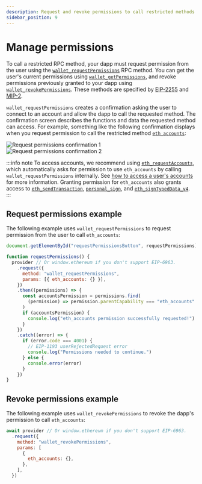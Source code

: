 ```yaml
---
description: Request and revoke permissions to call restricted methods.
sidebar_position: 9
---
```


# Manage permissions

To call a restricted RPC method, your dapp must request permission from the user using
the [`wallet_requestPermissions`](/wallet/reference/wallet_requestPermissions) RPC method.
You can get the user's current permissions using [`wallet_getPermissions`](/wallet/reference/wallet_getPermissions),
and revoke permissions previously granted to your dapp using
[`wallet_revokePermissions`](/wallet/reference/wallet_revokePermissions).
These methods are specified by [EIP-2255](https://eips.ethereum.org/EIPS/eip-2255) and
[MIP-2](https://github.com/MetaMask/metamask-improvement-proposals/blob/main/MIPs/mip-2.md).

`wallet_requestPermissions` creates a confirmation asking the user to connect to an account and
allow the dapp to call the requested method.
The confirmation screen describes the functions and data the requested method can access.
For example, something like the following confirmation displays when you request permission to call
the restricted method [`eth_accounts`](/wallet/reference/eth_accounts):

<div class="row margin-bottom--md">
    <div class="column">
        <img src={require("../assets/request-permissions.png").default} alt="Request permissions confirmation 1" style={{border: '1px solid #DCDCDC'}} />
    </div>
    <div class="column">
        <img src={require("../assets/request-permissions-2.png").default} alt="Request permissions confirmation 2" style={{border: '1px solid #DCDCDC'}} />
    </div>
</div>

:::info note
To access accounts, we recommend using [`eth_requestAccounts`](/wallet/reference/eth_requestAccounts),
which automatically asks for permission to use `eth_accounts` by calling `wallet_requestPermissions`
internally.
See [how to access a user's accounts](connect/access-accounts.md) for more information.
Granting permission for `eth_accounts` also grants access to [`eth_sendTransaction`](/wallet/reference/eth_sendTransaction), [`personal_sign`](/wallet/reference/personal_sign), and [`eth_signTypedData_v4`](/wallet/reference/eth_signTypedData_v4).
:::

## Request permissions example

The following example uses `wallet_requestPermissions` to request permission from the user to call `eth_accounts`:

```javascript
document.getElementById("requestPermissionsButton", requestPermissions)

function requestPermissions() {
  provider // Or window.ethereum if you don't support EIP-6963.
    .request({
      method: "wallet_requestPermissions",
      params: [{ eth_accounts: {} }],
    })
    .then((permissions) => {
      const accountsPermission = permissions.find(
        (permission) => permission.parentCapability === "eth_accounts"
      )
      if (accountsPermission) {
        console.log("eth_accounts permission successfully requested!")
      }
    })
    .catch((error) => {
      if (error.code === 4001) {
        // EIP-1193 userRejectedRequest error
        console.log("Permissions needed to continue.")
      } else {
        console.error(error)
      }
    })
}
```

## Revoke permissions example

The following example uses `wallet_revokePermissions` to revoke the dapp's permission to call `eth_accounts`:

```javascript
await provider // Or window.ethereum if you don't support EIP-6963.
  .request({
    method: "wallet_revokePermissions",
    params: [
      {
        eth_accounts: {},
      },
    ],
  })
```
